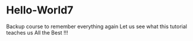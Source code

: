 # Hello-World7
Backup course to remember everything again
Let us see what this tutorial teaches us
All the Best !!!
